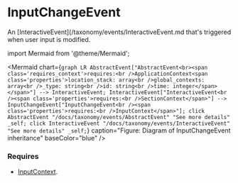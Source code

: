 # InputChangeEvent

An [InteractiveEvent](/taxonomy/events/InteractiveEvent.md that's triggered when user input is modified.

import Mermaid from '@theme/Mermaid';

<Mermaid chart={`
	graph LR
    AbstractEvent["AbstractEvent<br><span class='requires_context'>requires:<br />ApplicationContext<span class='properties'>location_stack: array<br />global_contexts: array<br />_type: string<br />id: string<br />time: integer</span></span>"] --> InteractiveEvent;
    InteractiveEvent["InteractiveEvent<br /><span class='properties'>requires:<br />SectionContext</span>"] --> InputChangeEvent["InputChangeEvent<br /><span class='properties'>requires:<br />InputContext</span>"];
    click AbstractEvent "/docs/taxonomy/events/AbstractEvent" "See more details" _self;
    click InteractiveEvent "/docs/taxonomy/events/InteractiveEvent" "See more details" _self;
`} caption="Figure: Diagram of InputChangeEvent inheritance" baseColor="blue" />

### Requires
- [InputContext](/taxonomy/location-contexts/InputContext.md).